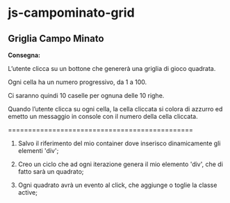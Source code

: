 # js-campominato-grid

## Griglia Campo Minato

**Consegna:**

L’utente clicca su un bottone che genererà una griglia di gioco quadrata.

Ogni cella ha un numero progressivo, da 1 a 100.

Ci saranno quindi 10 caselle per ognuna delle 10 righe.

Quando l’utente clicca su ogni cella, la cella cliccata si colora di azzurro ed emetto un messaggio in console con il numero della cella cliccata.

==============================================

1. Salvo il riferimento del mio container dove inserisco dinamicamente gli elementi 'div';

2. Creo un ciclo che ad ogni iterazione genera il mio elemento 'div', che di fatto sarà un quadrato;

3. Ogni quadrato avrà un evento al click, che aggiunge o toglie la classe active;
